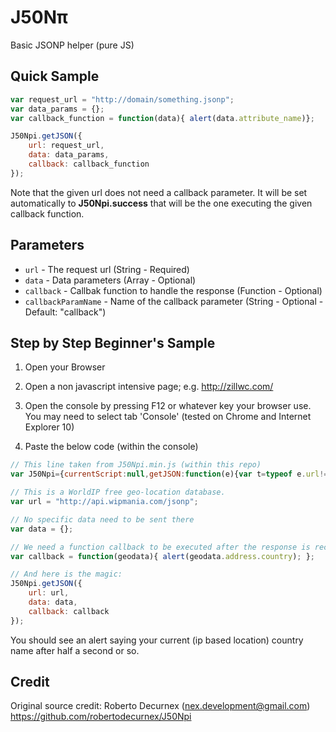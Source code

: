 # J50Nπ

Basic JSONP helper (pure JS)

## Quick Sample

```javascript
var request_url = "http://domain/something.jsonp";
var data_params = {};
var callback_function = function(data){ alert(data.attribute_name)};

J50Npi.getJSON({
	url: request_url, 
	data: data_params, 
	callback: callback_function
});
```

Note that the given url does not need a callback parameter. It will be set automatically to **J50Npi.success** that will be the one executing the given callback function.

## Parameters

- `url` - The request url (String - Required)
- `data` - Data parameters (Array - Optional)
- `callback` - Callbak function to handle the response (Function - Optional)
- `callbackParamName` - Name of the callback parameter (String - Optional - Default: "callback")
    
## Step by Step Beginner's Sample

1. Open your Browser

2. Open a non javascript intensive page; e.g. http://zillwc.com/

3. Open the console by pressing F12 or whatever key your browser use. You may need to select tab 'Console' (tested on Chrome and Internet Explorer 10)

4. Paste the below code (within the console)

```javascript
// This line taken from J50Npi.min.js (within this repo)
var J50Npi={currentScript:null,getJSON:function(e){var t=typeof e.url!=="undefined"?e.url:false;var n=typeof e.data!=="undefined"?e.data:{};var r=typeof e.callback!=="undefined"?e.callback:function(){console.log("No callback function passed as parameter")};var i=typeof e.debugMode==="boolean"?e.debugMode:false;var s=typeof e.callbackParamName!=="undefined"?e.callbackParamName:"callback";if(!t){console.error("J50Npi: Please pass in valid URL");return false}if(!r&&i)console.warn("J50Npi: No callback set. ");if(i){console.info("J50Npi URL: ");console.log(t);console.info("J50Npi Data: ");console.log(n);console.info("J50Npi Callback Parameter Name: ");console.log(s);console.info("J50Npi Callback Function: ");console.log(r.toString())}var o=t+(t.indexOf("?")+1?"&":"?");var u=document.getElementsByTagName("head")[0];var a=document.createElement("script");var f=[];var l="";this.success=r;n[s]="J50Npi.success";for(l in n){f.push(l+"="+encodeURIComponent(n[l]))}o+=f.join("&");a.type="text/javascript";a.src=o;if(this.currentScript)u.removeChild(currentScript);u.appendChild(a)},success:null}

// This is a WorldIP free geo-location database.
var url = "http://api.wipmania.com/jsonp";

// No specific data need to be sent there
var data = {};

// We need a function callback to be executed after the response is received
var callback = function(geodata){ alert(geodata.address.country); };

// And here is the magic:
J50Npi.getJSON({
	url: url, 
	data: data, 
	callback: callback
});
```

You should see an alert saying your current (ip based location) country name after half a second or so.


## Credit

Original source credit: 
Roberto Decurnex (nex.development@gmail.com)
https://github.com/robertodecurnex/J50Npi
